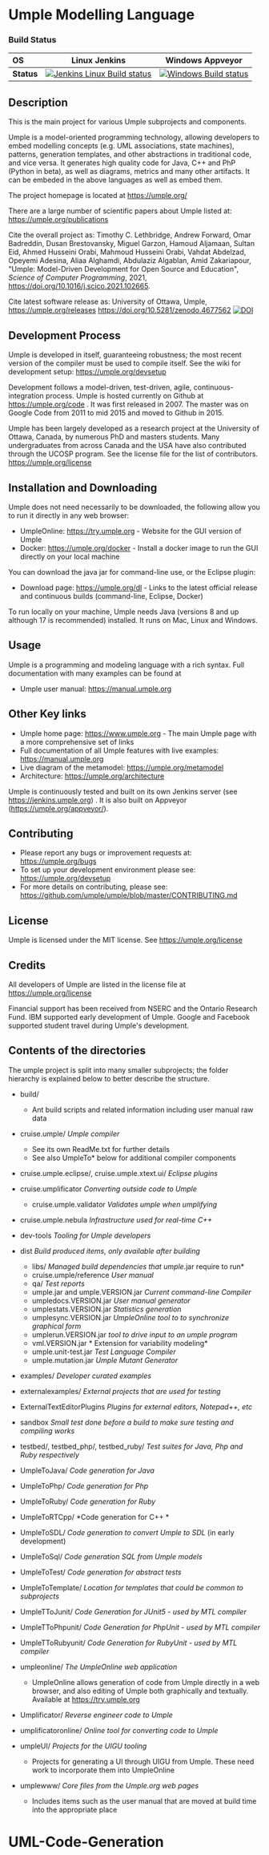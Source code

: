 # Umple Modelling Language

### Build Status

OS         | Linux Jenkins | Windows Appveyor |  
:--------- | ------------- | ---------------- |
**Status** | [![Jenkins Linux Build status](https://jenkins.umple.org/job/Umple/lastSuccessfulBuild/badge/icon?subject=Jenkins%2FLinux&build=lastCompleted:${params.BRANCH=master})](https://jenkins.umple.org/job/Umple/lastSuccessfulBuild?subject=Jenkins%2FLinux&build=lastCompleted:${params.BRANCH=master}) | [![Windows Build status](https://ci.appveyor.com/api/projects/status/1yetvadynui7r8y6?svg=true)](https://ci.appveyor.com/project/vahdat-ab/umple/branch/master) 


## Description

This is the main project for various Umple subprojects and components.

Umple is a model-oriented programming technology, allowing developers to embed modelling concepts (e.g. UML associations, state machines), patterns, generation templates, and other abstractions in traditional code, and vice versa. It generates high quality code for Java, C++ and PhP (Python in beta), as well as diagrams, metrics and many other artifacts. It can be embeded in the above languages as well as embed them.

The project homepage is located at https://umple.org/

There are a large number of scientific papers about Umple listed at: https://umple.org/publications

Cite the overall project as: Timothy C. Lethbridge, Andrew Forward, Omar Badreddin, Dusan Brestovansky, Miguel Garzon, Hamoud Aljamaan, Sultan Eid, Ahmed Husseini Orabi, Mahmoud Husseini Orabi, Vahdat Abdelzad, Opeyemi Adesina, Aliaa Alghamdi, Abdulaziz Algablan, Amid Zakariapour,
"Umple: Model-Driven Development for Open Source and Education", _Science of Computer Programming_, 2021, https://doi.org/10.1016/j.scico.2021.102665.

Cite latest software release as: University of Ottawa, Umple, https://umple.org/releases  https://doi.org/10.5281/zenodo.4677562   [![DOI](https://zenodo.org/badge/41397174.svg)](https://zenodo.org/badge/latestdoi/41397174)

## Development Process
Umple is developed in itself, guaranteeing robustness; the most recent version of the compiler must be used to compile itself. See the wiki for development setup: https://umple.org/devsetup

Development follows a model-driven, test-driven, agile, continuous-integration process. Umple is hosted currently on Github at https://umple.org/code . It was first released in 2007. The master was on Google Code from 2011 to mid 2015 and moved to Github in 2015.

Umple has been largely developed as a research project at the University of Ottawa, Canada, by numerous PhD and masters students. Many undergraduates from across Canada and the USA have also contributed through the UCOSP program. See the license file for the list of contributors. https://umple.org/license

## Installation and Downloading

Umple does not need necessarily to be downloaded, the following allow you to run it directly in any web browser:

  * UmpleOnline: https://try.umple.org - Website for the GUI version of Umple 
  * Docker: https://umple.org/docker - Install a docker image to run the GUI directly on your local machine

You can download the java jar for command-line use, or the Eclipse plugin:

  * Download page: https://umple.org/dl    - Links to the latest official release and continuous builds (command-line, Eclipse, Docker)
  
To run locally on your machine, Umple needs Java (versions 8 and up although 17 is recommended) installed. It runs on Mac, Linux and Windows.
  
## Usage

Umple is a programming and modeling language with a rich syntax. Full documentation with many examples can be found at 

  * Umple user manual: https://manual.umple.org 

## Other Key links

  * Umple home page: https://www.umple.org  - The main Umple page with a more comprehensive set of links
  * Full documentation of all Umple features with live examples: https://manual.umple.org
  * Live diagram of the metamodel: https://umple.org/metamodel
  * Architecture: https://umple.org/architecture

Umple is continuously tested and built on its own Jenkins server (see https://jenkins.umple.org) . It is also built on Appveyor (https://umple.org/appveyor/).

## Contributing

  * Please report any bugs or improvement requests at: https://umple.org/bugs
  * To set up your development environment please see: https://umple.org/devsetup
  * For more details on contributing, please see: https://github.com/umple/umple/blob/master/CONTRIBUTING.md

## License

Umple is licensed under the MIT license. See https://umple.org/license

## Credits

All developers of Umple are listed in the license file at https://umple.org/license

Financial support has been received from NSERC and the Ontario Research Fund. IBM supported early development of Umple. Google and Facebook supported student travel during Umple's development. 

## Contents of the directories

The umple project is split into many smaller subprojects; the folder hierarchy is explained below to better describe the structure.

* build/
  * Ant build scripts and related information including user manual raw data

* cruise.umple/ *Umple compiler*
  * See its own ReadMe.txt for further details
  * See also UmpleTo* below for additional compiler components
       
* cruise.umple.eclipse/, cruise.umple.xtext.ui/ *Eclipse plugins*

* cruise.umplificator *Converting outside code to Umple*
  * cruise.umple.validator *Validates umple when umplifying*

* cruise.umple.nebula *Infrastructure used for real-time C++*

* dev-tools *Tooling for Umple developers*
       
* dist *Build produced items, only available after building*
  * libs/ *Managed build dependencies that umple*.jar require to run* 
  * cruise.umple/reference *User manual* 
  * qa/ *Test reports* 
  * umple.jar and umple.VERSION.jar  *Current command-line Compiler* 
  * umpledocs.VERSION.jar *User manual generator*
  * umplestats.VERSION.jar *Statistics generation*
  * umplesync.VERSION.jar *UmpleOnline tool to to synchronize graphical form*
  * umplerun.VERSION.jar *tool to drive input to an umple program*
  * vml.VERSION.jar * Extension for variability modeling*
  * umple.unit-test.jar *Test Language Compiler*
  * umple.mutation.jar *Umple Mutant Generator*

* examples/ *Developer curated examples*
* externalexamples/ *External projects that are used for testing*

* ExternalTextEditorPlugins *Plugins for external editors, Notepad++, etc*

* sandbox *Small test done before a build to make sure testing and compiling works*

* testbed/, testbed_php/, testbed_ruby/ *Test suites for Java, Php and Ruby respectively*
* UmpleToJava/ *Code generation for Java*
* UmpleToPhp/ *Code generation for Php*
* UmpleToRuby/ *Code generation for Ruby*
* UmpleToRTCpp/ *Code generation for C++ *
* UmpleToSDL/ *Code generation to convert Umple to SDL* (in early development)
* UmpleToSql/ *Code generation SQL from Umple models*
* UmpleToTest/ *Code generation for abstract tests*
* UmpleToTemplate/ *Location for templates that could be common to subprojects*
* UmpleTToJunit/ *Code Generation for JUnit5 - used by MTL compiler*
* UmpleTToPhpunit/ *Code Generation for PhpUnit - used by MTL compiler*
* UmpleTToRubyunit/ *Code Generation for RubyUnit - used by MTL compiler*
* umpleonline/ *The UmpleOnline web application*
  * UmpleOnline allows generation of code from Umple directly in a web browser, and also editing of Umple both graphically and textually. Available at https://try.umple.org

 
* Umplificator/ *Reverse engineer code to Umple*
* umplificatoronline/ *Online tool for converting code to Umple*

* umpleUI/ *Projects for the UIGU tooling*
  * Projects for generating a UI through UIGU from Umple. These need work to incorporate them into UmpleOnline
        
* umplewww/ *Core files from the Umple.org web pages*
  * Includes items such as the user manual that are moved at build time into the appropriate place
# UML-Code-Generation
